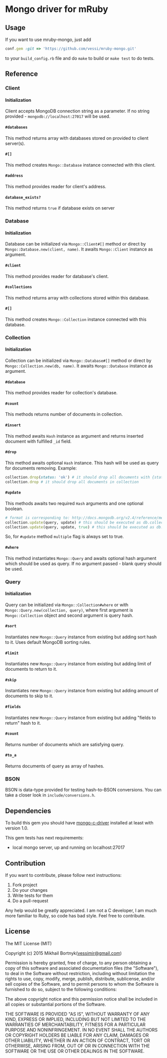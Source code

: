 # Mongo driver for mRuby
<!---[![Build Status](https://travis-ci.org/vessi/mruby-mongo.svg?branch=develop)](https://travis-ci.org/vessi/mruby-mongo)-->

## Usage

If you want to use mruby-mongo, just add 

```ruby
conf.gem :git => 'https://github.com/vessi/mruby-mongo.git'
```

to your `build_config.rb` file and do `make` to build or `make test` to do tests.

## Reference

### Client

#### Initialization

Client accepts MongoDB connection string as a parameter. If no string provided - `mongodb://localhost:27017` will be used.

#### `#databases`

This method returns array with databases stored on provided to client server(s).

#### `#[]`

This method creates `Mongo::Database` instance connected with this client.

#### `#address`

This method provides reader for client's address.

#### `database_exists?`

This method returns `true` if database exists on server

### Database

#### Initialization

Database can be initialized via `Mongo::Client#[]` method or direct by `Mongo::Database.new(client, name)`. It awaits `Mongo::Client` instance as argument.

#### `#client`

This method provides reader for database's client.

#### `#collections`

This method returns array with collections stored within this database.

#### `#[]`

This method creates `Mongo::Collection` instance connected with this database.

### Collection

#### Initialization

Collection can be initialized via `Mongo::Database#[]` method or direct by `Mongo::Collection.new(db, name)`. It awaits `Mongo::Database` instance as argument.

#### `#database`

This method provides reader for collection's database.

#### `#count`

This methods returns number of documents in collection.

#### `#insert`

This method awaits `Hash` instance as argument and returns inserted document with fulfilled `_id` field.

#### `#drop`

This method awaits optional `Hash` instance. This hash will be used as query for documents removing. Example:

```ruby
collection.drop(status: 'ok') # it should drop all documents with {status: 'ok'}
collection.drop # it should drop all documents in collection
```

#### `#update`

This methods awaits two required `Hash` arguments and one optional boolean.

```ruby
# format is corresponding to: http://docs.mongodb.org/v2.4/reference/method/db.collection.update
collection.update(query, update) # this should be executed as db.collection.update(query, update, false, true)
collection.update(query, update, true) # this should be executed as db.collection.update(query, update, true, true)
```

So, for `#update` method `multiple` flag is always set to true.

#### `#where`

This method instantiates `Mongo::Query` and awaits optional hash argument which should be used as query. If no argument passed - blank query should be used.

### Query

#### Initialization

Query can be initialized via `Mongo::Collection#where` or with `Mongo::Query.new(collection, query)`, where first argument is `Mongo::Collection` object and second argument is query hash.

#### `#sort`

Instantiates new `Mongo::Query` instance from existing but adding sort hash to it. Uses default MongoDB sorting rules.

#### `#limit`

Instantiates new `Mongo::Query` instance from existing but adding limit of documents to return to it.

#### `#skip`

Instantiates new `Mongo::Query` instance from existing but adding amount of documents to skip to it.

#### `#fields`

Instantiates new `Mongo::Query` instance from existing but adding "fields to return" hash to it.

#### `#count`

Returns number of documents which are satisfying query.

#### `#to_a`

Returns documents of query as array of hashes.

### BSON

BSON is data-type provided for testing hash-to-BSON conversions. You can take a closer look in `include/conversions.h`.

## Dependencies

To build this gem you should have [mongo-c-driver](https://github.com/mongodb/mongo-c-driver) installed at least with version 1.0.

This gem tests has next requirements:
- local mongo server, up and running on localhost:27017

## Contribution

If you want to contribute, please follow next instructions:

1. Fork project
1. Do your changes
1. Write tests for them
1. Do a pull-request

Any help would be greatly appreciated. I am not a C developer, I am much more familiar to Ruby, so code has bad style. Feel free to contribute.

## License

The MIT License (MIT)

Copyright (c) 2015 Mikhail Bortnyk(vessimir@gmail.com)

Permission is hereby granted, free of charge, to any person obtaining a copy
of this software and associated documentation files (the "Software"), to deal
in the Software without restriction, including without limitation the rights
to use, copy, modify, merge, publish, distribute, sublicense, and/or sell
copies of the Software, and to permit persons to whom the Software is
furnished to do so, subject to the following conditions:

The above copyright notice and this permission notice shall be included in
all copies or substantial portions of the Software.

THE SOFTWARE IS PROVIDED "AS IS", WITHOUT WARRANTY OF ANY KIND, EXPRESS OR
IMPLIED, INCLUDING BUT NOT LIMITED TO THE WARRANTIES OF MERCHANTABILITY,
FITNESS FOR A PARTICULAR PURPOSE AND NONINFRINGEMENT. IN NO EVENT SHALL THE
AUTHORS OR COPYRIGHT HOLDERS BE LIABLE FOR ANY CLAIM, DAMAGES OR OTHER
LIABILITY, WHETHER IN AN ACTION OF CONTRACT, TORT OR OTHERWISE, ARISING FROM,
OUT OF OR IN CONNECTION WITH THE SOFTWARE OR THE USE OR OTHER DEALINGS IN
THE SOFTWARE.
